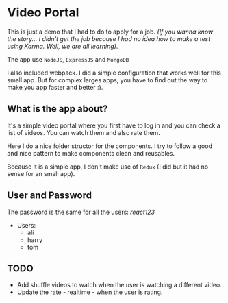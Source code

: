 # Video Portal
This is just a demo that I had to do to apply for a job.
*(If you wanna know the story... I didn't get the job because I had no idea how to make a test using Karma. Well, we are all learning)*.

The app use `NodeJS`, `ExpressJS` and `MongoDB`

I also included webpack. I did a simple configuration that works well for this small app. But for complex larges apps, you have to find out the way to make you app faster and better :).

## What is the app about?
It's a simple video portal where you first have to log in and you can check a list of videos. You can watch them and also rate them.

Here I do a nice folder structor for the components. I try to follow a good and nice pattern to make components clean and reusables.

Because it is a simple app, I don't make use of `Redux` (I did but it had no sense for an small app).

## User and Password
The password is the same for all the users: *react123*
<br>
* Users:
    * ali
    * harry
    * tom

## TODO
* Add shuffle videos to watch when the user is watching a different video.
* Update the rate - realtime - when the user is rating.